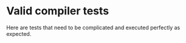 # Valid compiler tests

Here are tests that need to be complicated
and executed perfectly as expected.